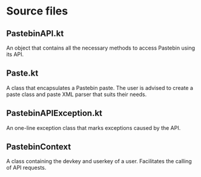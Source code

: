 # Source files

## PastebinAPI.kt

An object that contains all the necessary methods to access Pastebin using its API.

## Paste.kt

A class that encapsulates a Pastebin paste. The user is advised to create a paste class and paste XML parser that suits their
needs.

## PastebinAPIException.kt

An one-line exception class that marks exceptions caused by the API.

## PastebinContext

A class containing the devkey and userkey of a user. Facilitates the calling of API requests.